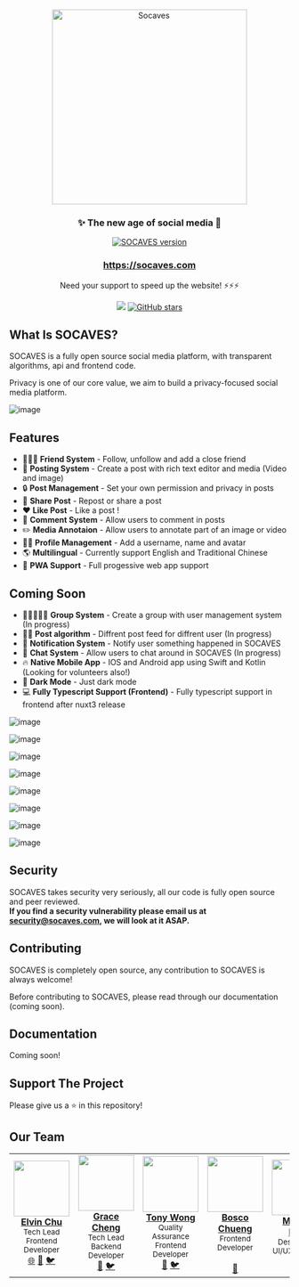 <br>
<p align="center">
<a href="https://socaves.com" target="_blank">
<img src="https://res.cloudinary.com/reptilehk-com/image/upload/v1620581285/soacves_ac9d84.png" alt="Socaves"  width="350"/>
</a>
</p>

<h3 align="center">
<b>✨ The new age of social media 🗻</b>
</h3>


<p align="center">
<a href="https://socaves.com" target="__blank"><img src="https://img.shields.io/github/v/release/Trigove/socaves?include_prereleases&color=F97316&label=" alt="SOCAVES version"></a>
  
</p>

<h3 align="center">
<a href="https://socaves.com" target="_blank"> https://socaves.com </a>
</h3>

<p align="center">
Need your support to speed up the website! ⚡⚡⚡
</p>

<p align="center">
  <a href="https://twitter.com/socavesapp"><img src="https://img.shields.io/twitter/follow/socavesapp" /></a>    
  <a href="https://github.com/trigove/socaves" target="__blank"><img alt="GitHub stars" src="https://img.shields.io/github/stars/trigove/socaves?style=social"></a>
</p>


## What Is SOCAVES?
<p>SOCAVES is a fully open source social media platform, with transparent algorithms, api and frontend code.</p>
<p>Privacy is one of our core value, we aim to build a privacy-focused social media platform.</p>

![image](https://user-images.githubusercontent.com/6602723/122238611-db34a500-cef2-11eb-95ab-ff0503f23266.png)

## Features
- 👩‍👧‍👦 **Friend System** - Follow, unfollow and add a close friend
- 📝 **Posting System** - Create a post with rich text editor and media (Video and image)
- 🔒 **Post Management** - Set your own permission and privacy in posts
- 🔗 **Share Post** - Repost or share a post 
- ❤️ **Like Post** - Like a post !
- 💬 **Comment System** - Allow users to comment in posts
- ✏️ **Media Annotaion** - Allow users to annotate part of an image or video
- 🙆‍♂️ **Profile Management** - Add a username, name and avatar
- 🌎 **Multilingual** - Currently support English and Traditional Chinese
- 📱 **PWA Support** - Full progessive web app support
 

## Coming Soon
- 👨‍👦‍👧👧‍👦 **Group System** - Create a group with user management system (In progress)
- 👨‍💻 **Post algorithm** - Diffrent post feed for diffrent user (In progress)
- 🔔 **Notification System** - Notify user something happened in SOCAVES
- 💬 **Chat System** - Allow users to chat around in SOCAVES (In progress)
- 🔥 **Native Mobile App** - IOS and Android app using Swift and Kotlin (Looking for volunteers also!)
- 🌙 **Dark Mode** - Just dark mode
- 💻 **Fully Typescript Support (Frontend)** - Fully typescript support in frontend after nuxt3 release

![image](https://user-images.githubusercontent.com/6602723/120814055-11803500-c581-11eb-8a9f-86a1e3a98772.png)

![image](https://user-images.githubusercontent.com/6602723/120812601-b568e100-c57f-11eb-86f7-8fe638e2fe3f.png)

![image](https://user-images.githubusercontent.com/6602723/120812709-d03b5580-c57f-11eb-8b14-7e6e9cfbd667.png)

![image](https://user-images.githubusercontent.com/6602723/120812913-02e54e00-c580-11eb-82b4-c652d5141a26.png)

![image](https://user-images.githubusercontent.com/6602723/120813072-27d9c100-c580-11eb-8e05-554c00035351.png)

![image](https://user-images.githubusercontent.com/6602723/120813347-62435e00-c580-11eb-8b65-8a3205fac8bb.png)

![image](https://user-images.githubusercontent.com/6602723/120813640-a898bd00-c580-11eb-946d-55471ed6892b.png)

![image](https://user-images.githubusercontent.com/6602723/121034794-e2b3ca00-c7df-11eb-969d-23449f1a5390.png)



## Security
SOCAVES takes security very seriously, all our code is fully open source and peer reviewed.
<br>
**If you find a security vulnerability please email us at security@socaves.com, we will look at it ASAP.**

## Contributing
SOCAVES is completely open source, any contribution to SOCAVES is always welcome!

Before contributing to SOCAVES, please read through our documentation (coming soon).

<!--Translate Guide And Coding Guide-->

## Documentation
Coming soon!

## Support The Project
Please give us a ⭐ in this repository!

## Our Team
<!-- ALL-CONTRIBUTORS-LIST:START - Do not remove or modify this section -->
<table>
    <tr>
        <td align="center">
            <a href="https://github.com/Elvincth" title="Github" target="_blank">
                <img src="https://bit.ly/3z2U9zx" width="100" alt="" /><br /> <b>Elvin Chu</b></a><br />
            <sup>Tech Lead</sup> <br>
            <sup>Frontend Developer</sup> <br>
            <a href="https://elvincth.com" target="_blank" title="Website">🌐</a>
            <a href="https://socaves.com/profile/elvincth" target="_blank" title="SOCAVES">🗻</a>
            <a href="https://twitter.com/Elvincth" target="_blank" title="Twitter">🐦</a>
        </td>
        <td align="center">
            <a href="https://github.com/gra-ch" title="Github" target="_blank">
                <img src="https://bit.ly/2SU89Ly" width="100" alt="" /><br /> <b>Grace Cheng</b></a><br />
            <sup>Tech Lead</sup> <br>
            <sup>Backend Developer</sup> <br>
            <a href="https://socaves.com/profile/gracecheng" target="_blank" title="SOCAVES">🗻</a>
            <a href="https://twitter.com/_chengrace" target="_blank" title="Twitter">🐦</a>
        </td>
        <td align="center">
            <a href="https://github.com/tonywong586" title="Github" target="_blank">
                <img src="https://res.cloudinary.com/socaves/image/upload/v1622793433/avatar/tony_cfpvng.png"
                    width="100" alt="" /><br /> <b>Tony Wong</b></a><br />
            <sup>Quality Assurance</sup> <br>
            <sup>Frontend Developer</sup> <br>
            <a href="https://socaves.com/profile/tonywong586" target="_blank" title="SOCAVES">🗻</a>
            <a href="https://twitter.com/tonywong586" target="_blank" title="Twitter">🐦</a>
        </td>
        <td align="center">
            <a href="https://github.com/BoGor918" title="Github" target="_blank">
                <img src="https://res.cloudinary.com/socaves/image/upload/v1622793433/avatar/bosco_m38mpg.png"
                    width="100" alt="" /><br /> <b>Bosco Chueng</b></a><br />
            <sup>Frontend Developer</sup> <br>
            <sup></sup> <br>
            <a href="https://socaves.com/profile/BoGor918" target="_blank" title="SOCAVES">🗻</a>
        </td>
        <td align="center">
            <a href="https://github.com/kaaheiikj" title="Github" target="_blank">
                <img src="https://res.cloudinary.com/socaves/image/upload/v1622793434/avatar/michael_qaqgid.png"
                    width="100" alt="" /><br /> <b>Michael Pang</b></a><br />
            <sup>Design Lead</sup> <br>
            <sup>UI/UX Designer</sup> <br>
            <a href="https://socaves.com/profile/kaaheiikj" target="_blank" title="SOCAVES">🗻</a>
            <a href="https://twitter.com/kaaheiikj" target="_blank" title="Twitter">🐦</a>
        </td>
        <td align="center">
            <a href="https://github.com/jennychanyiktung" title="Github" target="_blank">
                <img src="https://res.cloudinary.com/socaves/image/upload/v1622793434/avatar/jenny_uewam9.png"
                    width="100" alt="" /><br /> <b>Jenny Chan</b></a><br />
            <sup>Frontend Developer</sup> <br>
            <sup>Translator</sup> <br>
            <a href="https://socaves.com/profile/jenny" target="_blank" title="SOCAVES">🗻</a>
        </td>
    </tr>
</table>

